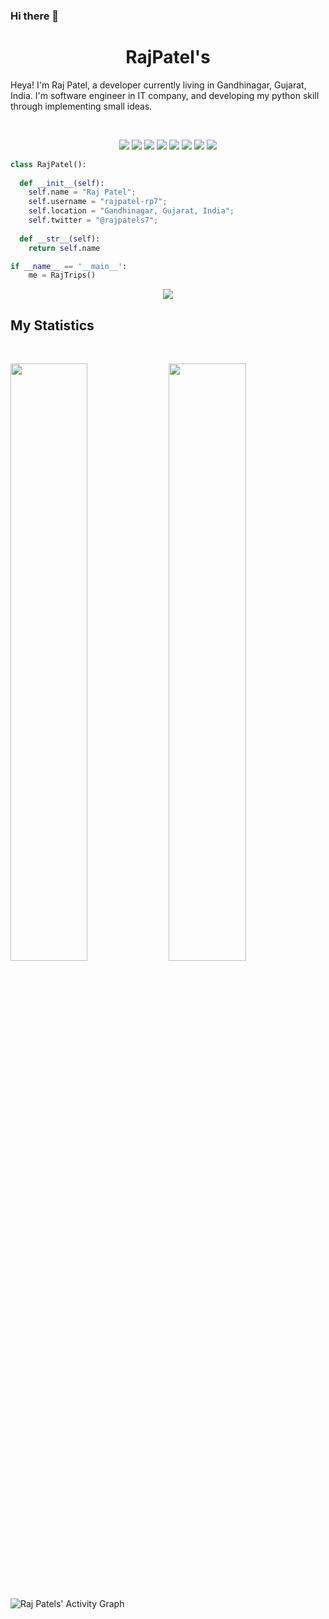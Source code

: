 ### Hi there 👋

<!--
**rajpatel-rp7/rajpatel-rp7** is a ✨ _special_ ✨ repository because its `README.md` (this file) appears on your GitHub profile.

Here are some ideas to get you started:
-->
<!--
- 🔭 I’m currently working on ...
- 🌱 I’m currently learning ...
- 👯 I’m looking to collaborate on ...
- 🤔 I’m looking for help with ...
- 💬 Ask me about ...
- 📫 How to reach me: ...
- 😄 Pronouns: ...
- ⚡ Fun fact: ...
-->


<h1 align="center">
  <b>RajPatel's</b>
</h1>

Heya! I'm Raj Patel, a developer currently living in Gandhinagar, Gujarat, India. I'm software engineer in IT company, 
and developing my python skill through implementing small ideas.

<br>

<p>
<div align="center">
  <img src="https://img.shields.io/badge/-Python-98b982?style=for-the-badge&logo=python&logoColor=98b982&labelColor=282828">
  <img src="https://img.shields.io/badge/-Docker-0db7ed?style=for-the-badge&logo=docker&logoColor=0db7ed&labelColor=384d54">
  <img src="https://img.shields.io/badge/-Javascript-f7df1e?style=for-the-badge&logo=javascript&logoColor=f7df1e&labelColor=384d54">
  <img src="https://img.shields.io/badge/-Javascript-092e20?style=for-the-badge&logo=django&logoColor=092e20&labelColor=FFFFFF">
  <img src="https://img.shields.io/badge/-GitLab-fc6d26?style=for-the-badge&logo=gitlab&logoColor=fc6d26&labelColor=554488">
  <img src="https://img.shields.io/badge/-GitHub-333?style=for-the-badge&logo=github&logoColor=fafafa&labelColor=333">
  <img src="https://img.shields.io/badge/-HTML-c58545?style=for-the-badge&logo=html5&logoColor=c58545&labelColor=282828">
  <img src="https://img.shields.io/badge/-CSS-d1a01f?style=for-the-badge&logo=css3&logoColor=d1a01f&labelColor=282828">
</div>
</p>

```python
class RajPatel():
    
  def __init__(self):
    self.name = "Raj Patel";
    self.username = "rajpatel-rp7";
    self.location = "Gandhinagar, Gujarat, India";
    self.twitter = "@rajpatels7";
  
  def __str__(self):
    return self.name

if __name__ == '__main__':
    me = RajTrips()
```

<div align="center">
  <a href="https://open.spotify.com/user/6s6pbtefezpookh8gwnkko15v">
    <img src="https://readme-spotify-tingz.vercel.app/api/now-playing">
  </a>
</div>

<!--
<div align="center">
  <a href="https://open.spotify.com/user/6s6pbtefezpookh8gwnkko15v">
    <img src="https://spotify-readme-theta-virid.vercel.app/api?scan=true&theme=dark" width="240px">
  </a>
</div>
-->

## My Statistics

<br/>
<p align="left">
  <img width="49.5%" src="https://github-readme-stats.vercel.app/api?username=abhigyantrips&show_icons=true&theme=gruvbox&hide_border=true" />
    <img width="49.5%" src="https://github-readme-streak-stats.herokuapp.com/?user=abhigyantrips&theme=gruvbox&hide_border=true" />
</p>
<br>

![Raj Patels' Activity Graph](https://activity-graph.herokuapp.com/graph?username=rajpatel-rp7&custom_title=Raj%20Patels%27s%20Contribution%20Graph&theme=gruvbox&bg_color=282828&hide_border=true&line=d1a01f&point=c58545)


